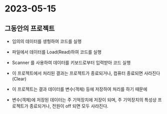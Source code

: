 # 2023-05-15

## 그동안의 프로젝트
* 임의의 데이터를 생헝하여 코드를 실행
* 파일에서 데이터를 Load(Read)하여 코드를 실행
* Scanner 를 사용하여 데이터를 키보드로부터 입력받아 코드 실행

* 이 프로젝트에서 처리된 결과는
프로젝트가 종료되거나, 컴퓨터 종료되면 사라진다(Clear)
* 이 프로젝트는 결과 데이터를 변수(객체) 등에 저장하여 처리를 하기 때문에
* 변수(객체)에 저장된 데이터는 주 기억장치에 저장이 되며, 주 기억장치의 특성상 프로젝트가 종료되거나, 전원이 off 되면 모두 사라진다.

##
